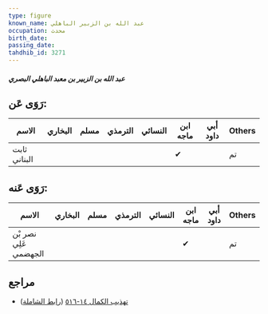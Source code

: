 ```yaml
---
type: figure
known_name: عبد الله بن الزبير الباهلي
occupation: محدث
birth_date:
passing_date:
tahdhib_id: 3271
---
```

##### عبد الله بن الزبير بن معبد الباهلي البصري

## رَوَى عَن:
| الاسم        | البخاري | مسلم | الترمذي | النسائي | ابن ماجه | أبي داود | Others |
| ------------ | ------- | ---- | ------- | ------- | -------- | -------- | ------ |
| ثابت البناني |         |      |         |         | ✔        |          | تم     |
## رَوَى عَنه:
| الاسم                 | البخاري | مسلم | الترمذي | النسائي | ابن ماجه | أبي داود | Others |
| --------------------- | ------- | ---- | ------- | ------- | -------- | -------- | ------ |
| نصر بْن عَلِي الجهضمي |         |      |         |         | ✔        |          | تم     |
## مراجع
- [تهذيب الكمال ١٤-٥١٦](obsidian://open?vault=Tahdhib-al-Kamal&file=Figures/٣٢٧١-عبد%20الله%20بن%20الزبير%20بن%20معبد%20الباهلي%20البصري) ([رابط الشاملة](https://shamela.ws/book/3722/7444))